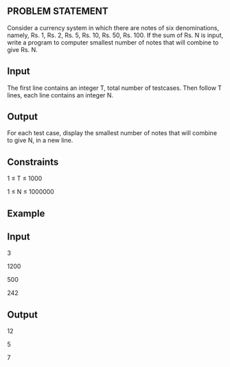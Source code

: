 ## PROBLEM STATEMENT 

Consider a currency system in which there are notes of six denominations, namely, Rs. 1, Rs. 2, Rs. 5, Rs. 10, Rs. 50, Rs. 100.
If the sum of Rs. N is input, write a program to computer smallest number of notes that will combine to give Rs. N.

## Input

The first line contains an integer T, total number of testcases. Then follow T lines, each line contains an integer N.

## Output

For each test case, display the smallest number of notes that will combine to give N, in a new line.

## Constraints

1 ≤ T ≤ 1000

1 ≤ N ≤ 1000000

## Example

## Input

3 

1200

500

242

## Output

12

5

7
